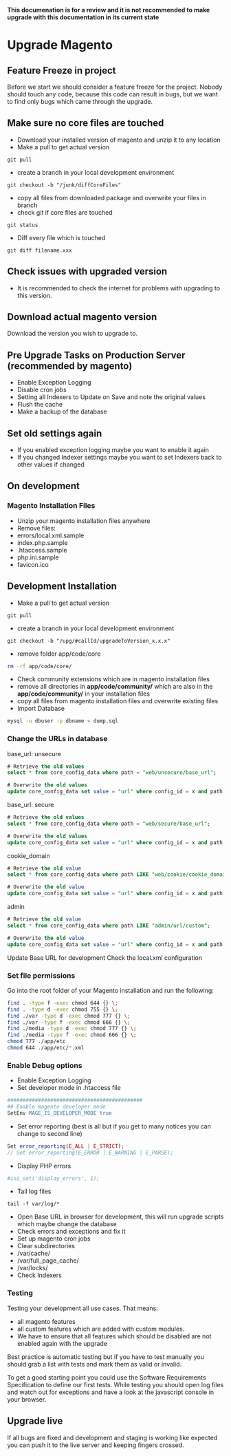 **This documenation is for a review and it is not recommended to make upgrade with this documentation in its current state**

# Upgrade Magento

## Feature Freeze in project

Before we start we should consider a feature freeze for the project. Nobody should touch any code, because this code can result in bugs, but we want to find only bugs which came through the upgrade.

## Make sure no core files are touched

* Download your installed version of magento and unzip it to any location
* Make a pull to get actual version
```git
git pull
```
* create a branch in your local development environment
```
git checkout -b "/junk/diffCoreFiles"
```
* copy all files from downloaded package and overwrite your files in branch
* check git if core files are touched
```git
git status
```
* Diff every file which is touched
```
git diff filename.xxx
```

## Check issues with upgraded version

* It is recommended to check the internet for problems with upgrading to this version.

## Download actual magento version

Download the version you wish to upgrade to.

## Pre Upgrade Tasks on Production Server (recommended by magento)

* Enable Exception Logging
* Disable cron jobs
* Setting all Indexers to Update on Save and note the original values
* Flush the cache
* Make a backup of the database

## Set old settings again

* If you enabled exception logging maybe you want to enable it again
* If you changed Indexer settings maybe you want to  set Indexers back to other values if changed

## On development

### Magento Installation Files

* Unzip your magento installation files anywhere
* Remove files:
 * errors/local.xml.sample
 * index.php.sample
 * .htaccess.sample
 * php.ini.sample
 * favicon.ico

## Development Installation

* Make a pull to get actual version

```git
git pull
```
* create a branch in your local development environment

```
git checkout -b "/upg/#callId/upgradeToVersion_x.x.x"
```
* remove folder app/code/core

```bash
rm -rf app/code/core/
```

* Check community extensions which are in magento installation files
* remove all directories in **app/code/community/** which are also in the **app/code/community/** in your installation files
* copy all files from magento installation files and overwrite existing files
* Import Database

```bash
mysql -u dbuser -p dbname < dump.sql
```

### Change the URLs in database

base_url: unsecure

```sql
# Retrieve the old values
select * from core_config_data where path = "web/unsecure/base_url";

# Overwrite the old values
update core_config_data set value = "url" where config_id = x and path = "web/unsecure/base_url";
```

base_url: secure

```sql
# Retrieve the old values
select * from core_config_data where path = "web/secure/base_url";

# Overwrite the old values
update core_config_data set value = "url" where config_id = x and path = "web/secure/base_url";
```

cookie_domain

```sql
# Retrieve the old value
select * from core_config_data where path LIKE "web/cookie/cookie_domain";

# Overwrite the old value
update core_config_data set value = "url" where config_id = x and path = "web/cookie/cookie_domain";
```

admin

```sql
# Retrieve the old value
select * from core_config_data where path LIKE "admin/url/custom";

# Overwrite the old value
update core_config_data set value = "url" where config_id = x and path = "admin/url/custom";
```
Update Base URL for development
Check the local.xml configuration

### Set file permissions

Go into the root folder of your Magento installation and run the following:

```bash
find . -type f -exec chmod 644 {} \;
find . -type d -exec chmod 755 {} \;
find ./var -type d -exec chmod 777 {} \;
find ./var -type f -exec chmod 666 {} \;
find ./media -type d -exec chmod 777 {} \;
find ./media -type f -exec chmod 666 {} \;
chmod 777 ./app/etc
chmod 644 ./app/etc/*.xml
```

### Enable Debug options

* Enable Exception Logging
* Set developer mode in .htaccess file
```apache
############################################
## Enable magento developer mode
SetEnv MAGE_IS_DEVELOPER_MODE true
```

* Set error reporting (best is all but if you get to many notices you can change to second line)
```php
Set error_reporting(E_ALL | E_STRICT);
// Set error_reporting(E_ERROR | E_WARNING | E_PARSE);
```

* Display PHP errors
```php
#ini_set('display_errors', 1);
```
* Tail log files
```shell
tail -f var/log/*
```
* Open Base URL in browser for development, this will run upgrade scripts which maybe change the database
* Check errors and exceptions and fix it
* Set up magento cron jobs
* Clear subdirectories
 * /var/cache/
 * /var/full_page_cache/
 * /var/locks/
* Check Indexers

### Testing

Testing your development all use cases. That means:

* all magento features 
* all custom features which are added with custom modules. 
* We have to ensure that all features which should be disabled are not enabled again with the upgrade

Best practice is automatic testing but if you have to test manually you should grab a list with tests and mark them as valid or invalid.

To get a good starting point you could use the Software Requirements Specification to define our first tests. While testing you should open log files and watch out for exceptions and have a look at the javascript console in your browser.

## Upgrade live

If all bugs are fixed and development and staging is working like expected you can push it to the live server and keeping fingers crossed.